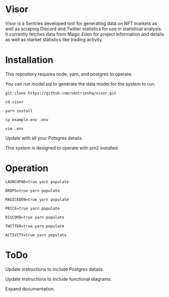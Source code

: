 # Visor
Visor is a Sentries developed tool for generating data on NFT markets as well as scraping Discord and Twitter statistics for use in statistical analysis. It currently fetches data from Magic Eden for project information and details as well as market statistics like trading activity.

# Installation
This repository requires node, yarn, and postgres to operate.

You can run model.sql to generate the data model for the system to run.


`git clone https://github.com/sentrieshq/visor.git`

`cd visor`

`yarn install`

`cp example.env .env`

`vim .env`

Update with all your Potsgres details.

This system is designed to operate with pm2 installed.

# Operation

`LAUNCHPAD=true yarn populate`

`DROPS=true yarn populate`

`MAGICEDEN=true yarn populate`

`PRICE=true yarn populate`

`DISCORD=true yarn populate`

`TWITTER=true yarn populate`

`ACTIVITY=true yarn populate`

# ToDo
Update instructions to include Postgres details.

Update instructions to include functional diagrams.

Expand documentation.